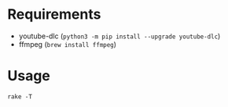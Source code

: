 # Requirements

* youtube-dlc (`python3 -m pip install --upgrade youtube-dlc`)
* ffmpeg (`brew install ffmpeg`)

# Usage

`rake -T`